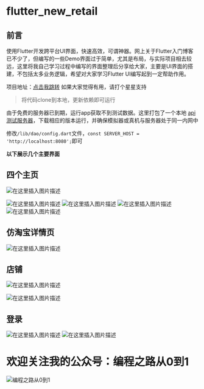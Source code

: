 # flutter_new_retail

## 前言
使用Flutter开发跨平台UI界面，快速高效，可谓神器。网上关于Flutter入门博客已不少了，但编写的一些Demo界面过于简单，尤其是布局，与实际项目相去较远，这里将我自己学习过程中编写的界面整理后分享给大家，主要是UI界面的搭建，不包括太多业务逻辑，希望对大家学习Flutter UI编写起到一定帮助作用。

项目地址：[点击我跳转](https://github.com/arcticfox1919/flutter_new_retail) 如果大家觉得有用，请打个星星支持

> 将代码clone到本地，更新依赖即可运行



由于免费的服务器已到期，运行app获取不到测试数据。这里打包了一个本地 [api测试服务器](https://github.com/arcticfox1919/flutter_new_retail/releases/tag/1.0.0)，下载相应的版本运行，并确保模拟器或真机与服务器处于同一内网中

修改`/lib/dao/config.dart`文件，`const SERVER_HOST = 'http://localhost:8080';`即可


**以下展示几个主要界面**
## 四个主页
![在这里插入图片描述](https://github.com/arcticfox1919/ImageHosting/blob/master/home_gif.gif?raw=true)

![在这里插入图片描述](https://github.com/arcticfox1919/ImageHosting/blob/master/home1.png?raw=true)
![在这里插入图片描述](https://github.com/arcticfox1919/ImageHosting/blob/master/home2.png?raw=true)
![在这里插入图片描述](https://github.com/arcticfox1919/ImageHosting/blob/master/home3.png?raw=true)
![在这里插入图片描述](https://github.com/arcticfox1919/ImageHosting/blob/master/home4.png?raw=true)

## 仿淘宝详情页
![在这里插入图片描述](https://github.com/arcticfox1919/ImageHosting/blob/master/details_gif.gif?raw=true)
## 店铺
![在这里插入图片描述](https://github.com/arcticfox1919/ImageHosting/blob/master/Screenshot_1564658799.png?raw=true)

![在这里插入图片描述](https://github.com/arcticfox1919/ImageHosting/blob/master/Screenshot_1564658808.png?raw=true)
## 登录
![在这里插入图片描述](https://github.com/arcticfox1919/ImageHosting/blob/master/Screenshot_1564658936.png?raw=true)
![在这里插入图片描述](https://github.com/arcticfox1919/ImageHosting/blob/master/Screenshot_1564658941.png?raw=true)

# 欢迎关注我的公众号：编程之路从0到1
![编程之路从0到1](https://img-blog.csdnimg.cn/20190301102949549.jpg)
